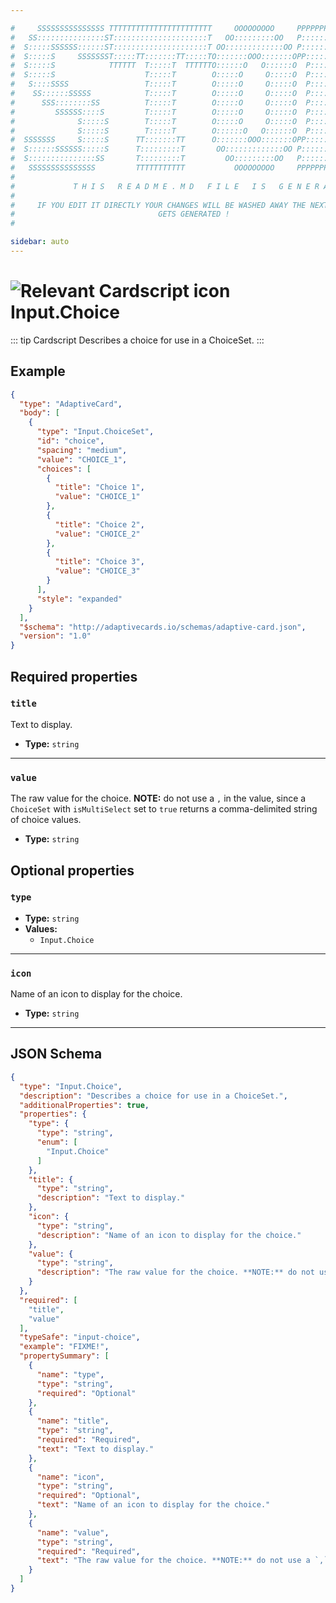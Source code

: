 ```yaml
---

#     SSSSSSSSSSSSSSS TTTTTTTTTTTTTTTTTTTTTTT     OOOOOOOOO     PPPPPPPPPPPPPPPPP    !!!  
#   SS:::::::::::::::ST:::::::::::::::::::::T   OO:::::::::OO   P::::::::::::::::P  !!:!! 
#  S:::::SSSSSS::::::ST:::::::::::::::::::::T OO:::::::::::::OO P::::::PPPPPP:::::P !:::! 
#  S:::::S     SSSSSSST:::::TT:::::::TT:::::TO:::::::OOO:::::::OPP:::::P     P:::::P!:::! 
#  S:::::S            TTTTTT  T:::::T  TTTTTTO::::::O   O::::::O  P::::P     P:::::P!:::! 
#  S:::::S                    T:::::T        O:::::O     O:::::O  P::::P     P:::::P!:::! 
#   S::::SSSS                 T:::::T        O:::::O     O:::::O  P::::PPPPPP:::::P !:::! 
#    SS::::::SSSSS            T:::::T        O:::::O     O:::::O  P:::::::::::::PP  !:::! 
#      SSS::::::::SS          T:::::T        O:::::O     O:::::O  P::::PPPPPPPPP    !:::! 
#         SSSSSS::::S         T:::::T        O:::::O     O:::::O  P::::P            !:::! 
#              S:::::S        T:::::T        O:::::O     O:::::O  P::::P            !!:!! 
#              S:::::S        T:::::T        O::::::O   O::::::O  P::::P             !!!   
#  SSSSSSS     S:::::S      TT:::::::TT      O:::::::OOO:::::::OPP::::::PP                 
#  S::::::SSSSSS:::::S      T:::::::::T       OO:::::::::::::OO P::::::::P           !!!  
#  S:::::::::::::::SS       T:::::::::T         OO:::::::::OO   P::::::::P          !!:!! 
#   SSSSSSSSSSSSSSS         TTTTTTTTTTT           OOOOOOOOO     PPPPPPPPPP           !!!  
#                                                                                          
#             T H I S   R E A D M E . M D   F I L E   I S   G E N E R A T E D !           
#                                                                                         
#     IF YOU EDIT IT DIRECTLY YOUR CHANGES WILL BE WASHED AWAY THE NEXT TIME THIS FILE  
#                                GETS GENERATED !
#                                                                                         

sidebar: auto
---
```


# <img class="header-prefix-icon" :src="$withBase('/cardscript-assets/icons/24dp/input-choice.svg')" alt="Relevant Cardscript icon">Input.Choice

::: tip Cardscript
Describes a choice for use in a ChoiceSet.
:::

## Example

``` json
{
  "type": "AdaptiveCard",
  "body": [
    {
      "type": "Input.ChoiceSet",
      "id": "choice",
      "spacing": "medium",
      "value": "CHOICE_1",
      "choices": [
        {
          "title": "Choice 1",
          "value": "CHOICE_1"
        },
        {
          "title": "Choice 2",
          "value": "CHOICE_2"
        },
        {
          "title": "Choice 3",
          "value": "CHOICE_3"
        }
      ],
      "style": "expanded"
    }
  ],
  "$schema": "http://adaptivecards.io/schemas/adaptive-card.json",
  "version": "1.0"
}
```

## Required properties

### `title`

Text to display.

* **Type:** `string`

----

### `value`

The raw value for the choice. **NOTE:** do not use a `,` in the value, since a `ChoiceSet` with `isMultiSelect` set to `true` returns a comma-delimited string of choice values.

* **Type:** `string`

## Optional properties

### `type`

* **Type:** `string`
* **Values:**
  * `Input.Choice`

----

### `icon`

Name of an icon to display for the choice.

* **Type:** `string`



<hr>

## JSON Schema

``` json
{
  "type": "Input.Choice",
  "description": "Describes a choice for use in a ChoiceSet.",
  "additionalProperties": true,
  "properties": {
    "type": {
      "type": "string",
      "enum": [
        "Input.Choice"
      ]
    },
    "title": {
      "type": "string",
      "description": "Text to display."
    },
    "icon": {
      "type": "string",
      "description": "Name of an icon to display for the choice."
    },
    "value": {
      "type": "string",
      "description": "The raw value for the choice. **NOTE:** do not use a `,` in the value, since a `ChoiceSet` with `isMultiSelect` set to `true` returns a comma-delimited string of choice values."
    }
  },
  "required": [
    "title",
    "value"
  ],
  "typeSafe": "input-choice",
  "example": "FIXME!",
  "propertySummary": [
    {
      "name": "type",
      "type": "string",
      "required": "Optional"
    },
    {
      "name": "title",
      "type": "string",
      "required": "Required",
      "text": "Text to display."
    },
    {
      "name": "icon",
      "type": "string",
      "required": "Optional",
      "text": "Name of an icon to display for the choice."
    },
    {
      "name": "value",
      "type": "string",
      "required": "Required",
      "text": "The raw value for the choice. **NOTE:** do not use a `,` in the value, since a `ChoiceSet` with `isMultiSelect` set to `true` returns a comma-delimited string of choice values."
    }
  ]
}
```
